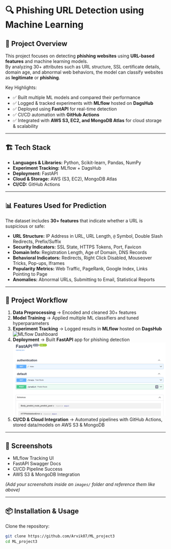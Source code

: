 # 🔍 Phishing URL Detection using Machine Learning

## 📌 Project Overview
This project focuses on detecting **phishing websites** using **URL-based features** and machine learning models.  
By analyzing 30+ attributes such as URL structure, SSL certificate details, domain age, and abnormal web behaviors, the model can classify websites as **legitimate** or **phishing**.  

Key Highlights:  
- ✅ Built multiple ML models and compared their performance  
- ✅ Logged & tracked experiments with **MLflow** hosted on **DagsHub**  
- ✅ Deployed using **FastAPI** for real-time detection  
- ✅ CI/CD automation with **GitHub Actions**  
- ✅ Integrated with **AWS S3, EC2, and MongoDB Atlas** for cloud storage & scalability  

---

## 🏗 Tech Stack
- **Languages & Libraries:** Python, Scikit-learn, Pandas, NumPy  
- **Experiment Tracking:** MLflow + DagsHub  
- **Deployment:** FastAPI  
- **Cloud & Storage:** AWS (S3, EC2), MongoDB Atlas  
- **CI/CD:** GitHub Actions  

---

## 📊 Features Used for Prediction
The dataset includes **30+ features** that indicate whether a URL is suspicious or safe:  

- **URL Structure:** IP Address in URL, URL Length, `@` Symbol, Double Slash Redirects, Prefix/Suffix  
- **Security Indicators:** SSL State, HTTPS Tokens, Port, Favicon  
- **Domain Info:** Registration Length, Age of Domain, DNS Records  
- **Behavioral Indicators:** Redirects, Right Click Disabled, Mouseover Tricks, Pop-ups, Iframes  
- **Popularity Metrics:** Web Traffic, PageRank, Google Index, Links Pointing to Page  
- **Anomalies:** Abnormal URLs, Submitting to Email, Statistical Reports  

---

## 🚀 Project Workflow
1. **Data Preprocessing** → Encoded and cleaned 30+ features  
2. **Model Training** → Applied multiple ML classifiers and tuned hyperparameters  
3. **Experiment Tracking** → Logged results in **MLflow** hosted on **DagsHub**  
   ![MLflow Dashboard](images/mlflow.png)  
4. **Deployment** → Built **FastAPI** app for phishing detection  
   ![FastAPI Swagger UI](images/fastapi.png)  
5. **CI/CD & Cloud Integration** → Automated pipelines with GitHub Actions, stored data/models on AWS S3 & MongoDB  

---

## 📸 Screenshots
- MLflow Tracking UI  
- FastAPI Swagger Docs  
- CI/CD Pipeline Success  
- AWS S3 & MongoDB Integration  

*(Add your screenshots inside an `images/` folder and reference them like above)*  

---

## 📦 Installation & Usage
Clone the repository:
```bash
git clone https://github.com/Arvik07/ML_project3
cd ML_project3
